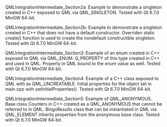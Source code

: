 QMLIntegrationIntermediate_Section2a: Example to demonstrate a singleton created in C++ exposed to QML via QML_SINGLETON. Tested with Qt 6.7.0 MinGW 64-bit.

QMLIntegrationIntermediate_Section2b: Example to demonstrate a singleton created in C++ that does not have a default constructor. Overriden static create() function is used to create the nondefault constructible singleton. Tested with Qt 6.7.0 MinGW 64-bit.

QMLIntegrationIntermediate_Section3: Example of an enum created in C++ exposed to QML via QML_ENUM. Q_PROPERTY of this type created in C++ and used in QML. Property in QML bound to the enum value as well. Tested with Qt 6.7.0 MinGW 64-bit.

QMLIntegrationIntermediate_Section4: Example of a C++ class exposed to QML with as QML_UNCREATABLE. Initial properties for the object set in main.cpp with setInitialProperties(). Tested with Qt 6.7.0 MinGW 64-bit.

QMLIntegrationIntermediate_Section5: Example of QML_ANONYMOUS. Base class Counters in C++ created as a QML_ANONYMOUS that cannot be referred to in QML. BingoResults class that can be instantiated in QML via QML_ELEMENT inherits properties from the anonymous base class. Tested with Qt 6.7.0 MinGW 64-bit.
